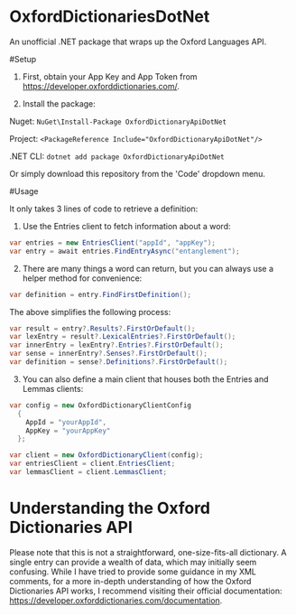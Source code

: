 # OxfordDictionariesDotNet
An unofficial .NET package that wraps up the Oxford Languages API.

#Setup

1) First, obtain your App Key and App Token from https://developer.oxforddictionaries.com/.
   
2) Install the package:
   
Nuget: ```NuGet\Install-Package OxfordDictionaryApiDotNet```

Project: ```<PackageReference Include="OxfordDictionaryApiDotNet"/>```

.NET CLI: ```dotnet add package OxfordDictionaryApiDotNet```

Or simply download this repository from the 'Code' dropdown menu.

#Usage

It only takes 3 lines of code to retrieve a definition:

1) Use the Entries client to fetch information about a word:

```csharp
var entries = new EntriesClient("appId", "appKey");
var entry = await entries.FindEntryAsync("entanglement");
```

2) There are many things a word can return, but you can always use a helper method for convenience:

```csharp
var definition = entry.FindFirstDefinition();
```
The above simplifies the following process:

```csharp
var result = entry?.Results?.FirstOrDefault();
var lexEntry = result?.LexicalEntries?.FirstOrDefault();
var innerEntry = lexEntry?.Entries?.FirstOrDefault();
var sense = innerEntry?.Senses?.FirstOrDefault();
var definition = sense?.Definitions?.FirstOrDefault();
```

3) You can also define a main client that houses both the Entries and Lemmas clients:

```csharp
var config = new OxfordDictionaryClientConfig
  {
    AppId = "yourAppId",
    AppKey = "yourAppKey"
  };

var client = new OxfordDictionaryClient(config);
var entriesClient = client.EntriesClient;
var lemmasClient = client.LemmasClient;
```

# Understanding the Oxford Dictionaries API
Please note that this is not a straightforward, one-size-fits-all dictionary. A single entry can provide a wealth of data, which may initially seem confusing.
While I have tried to provide some guidance in my XML comments, for a more in-depth understanding of how the Oxford Dictionaries API works,
I recommend visiting their official documentation: https://developer.oxforddictionaries.com/documentation.
